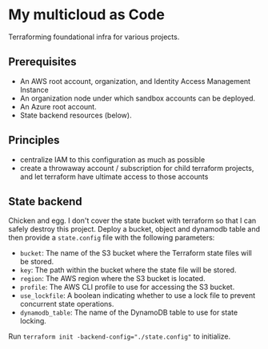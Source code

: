# My multicloud as Code
Terraforming foundational infra for various projects.

## Prerequisites

- An AWS root account, organization, and Identity Access Management Instance
- An organization node under which sandbox accounts can be deployed.
- An Azure root account.
- State backend resources (below).

## Principles
- centralize IAM to this configuration as much as possible
- create a throwaway account / subscription for child terraform projects, and let terraform have ultimate access to those accounts

##  State backend

Chicken and egg. I don't cover the state bucket with terraform so that I can safely destroy this project. Deploy a bucket, object and dynamodb table and then provide a `state.config` file with the following parameters:

- `bucket`: The name of the S3 bucket where the Terraform state files will be stored.
- `key`: The path within the bucket where the state file will be stored.
- `region`: The AWS region where the S3 bucket is located.
- `profile`: The AWS CLI profile to use for accessing the S3 bucket.
- `use_lockfile`: A boolean indicating whether to use a lock file to prevent concurrent state operations.
- `dynamodb_table`: The name of the DynamoDB table to use for state locking.

Run `terraform init -backend-config="./state.config"` to initialize.